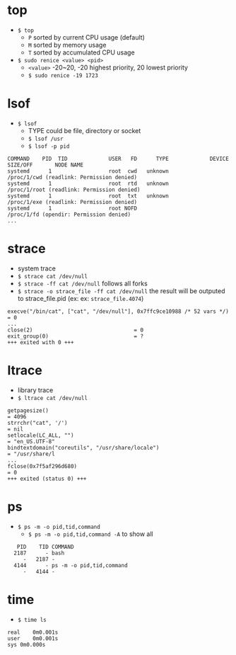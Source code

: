 # top
- `$ top`
  - `P` sorted by current CPU usage (default)
  - `M` sorted by memory usage
  - `T` sorted by accumulated CPU usage
- `$ sudo renice <value> <pid>`
  - `<value>` -20~20, -20 highest priority, 20 lowest priority
  - `$ sudo renice -19 1723` 

# lsof
- `$ lsof`
  - TYPE could be file, directory or socket
  - `$ lsof /usr`
  - `$ lsof -p pid`
````
COMMAND    PID  TID             USER   FD      TYPE             DEVICE SIZE/OFF       NODE NAME
systemd      1                  root  cwd   unknown                                        /proc/1/cwd (readlink: Permission denied)
systemd      1                  root  rtd   unknown                                        /proc/1/root (readlink: Permission denied)
systemd      1                  root  txt   unknown                                        /proc/1/exe (readlink: Permission denied)
systemd      1                  root NOFD                                                  /proc/1/fd (opendir: Permission denied)
...
````

# strace
- system trace
- `$ strace cat /dev/null`
- `$ strace -ff cat /dev/null` follows all forks
- `$ strace -o strace_file -ff cat /dev/null` the result will be outputed to strace_file.pid (ex: ex: `strace_file.4074`)
````
execve("/bin/cat", ["cat", "/dev/null"], 0x7ffc9ce10988 /* 52 vars */) = 0
...
close(2)                                = 0
exit_group(0)                           = ?
+++ exited with 0 +++
````

# ltrace
- library trace
- `$ ltrace cat /dev/null`
````
getpagesize()                                                                                                                                                             = 4096
strrchr("cat", '/')                                                                                                                                                       = nil
setlocale(LC_ALL, "")                                                                                                                                                     = "en_US.UTF-8"
bindtextdomain("coreutils", "/usr/share/locale")                                                                                                                          = "/usr/share/l
...
fclose(0x7f5af296d680)                                                                                                                                                    = 0
+++ exited (status 0) +++
````

# ps
- `$ ps -m -o pid,tid,command`
  - `$ ps -m -o pid,tid,command -A` to show all
````
   PID    TID COMMAND
  2187      - bash
     -   2187 -
  4144      - ps -m -o pid,tid,command
     -   4144 -
````

# time
- `$ time ls`
````
real	0m0.001s
user	0m0.001s
sys	0m0.000s
````

